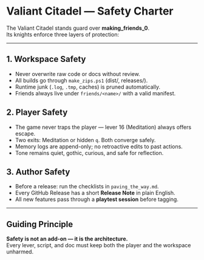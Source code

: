 # Valiant Citadel — Safety Charter

The Valiant Citadel stands guard over **making_friends_0**.  
Its knights enforce three layers of protection:

---

## 1. Workspace Safety
- Never overwrite raw code or docs without review.  
- All builds go through `make_zips.ps1` (dist/, releases/).  
- Runtime junk (`.log`, `.tmp`, caches) is pruned automatically.  
- Friends always live under `friends/<name>/` with a valid manifest.

## 2. Player Safety
- The game never traps the player — lever 16 (Meditation) always offers escape.  
- Two exits: Meditation or hidden `q`. Both converge safely.  
- Memory logs are append-only; no retroactive edits to past actions.  
- Tone remains quiet, gothic, curious, and safe for reflection.

## 3. Author Safety
- Before a release: run the checklists in `paving_the_way.md`.  
- Every GitHub Release has a short **Release Note** in plain English.  
- All new features pass through a **playtest session** before tagging.  

---

## Guiding Principle
**Safety is not an add-on — it is the architecture.**  
Every lever, script, and doc must keep both the player and the workspace unharmed.
